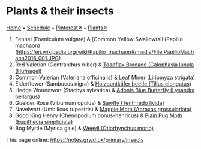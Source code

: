 # Plants & their insects

[Home](https://notes.grwd.uk/primary) • [Schedule](https://notes.grwd.uk/template-schedule) • [Pinterest↗](https://pinterest.co.uk/NatureWorksGarden/primary) • [Plants↗](https://bit.ly/primary-plants)

1. Fennel (Foeniculum vulgare) & [Common Yellow Swallowtail (Papilio machaon)(https://en.wikipedia.org/wiki/Papilio_machaon#/media/File:PapilioMachaon2016_001.JPG)
3. Red Valerian (Centranthus ruber) & [Toadflax Brocade (Calophasia lunula (Hufnagel)](https://www.biolib.cz/en/image/id120175/)
4. Common Valerian (Valeriana officinalis) & [Leaf Miner (Liriomyza strigata)](https://www.commanster.eu/Commanster/Insects/Flies/SpFlies/Liriomyza.strigata.html)
5. Elderflower (Sambucus nigra) & [Holzbuntkäfer beetle (Tillus elongatus)](https://commons.wikimedia.org/wiki/File:Tillus_elongatus_bl.jpg) 
6. Hedge Woundwort (Stachys sylvatica) & [Adonis Blue Butterfly (Lysandra bellargus)](https://commons.wikimedia.org/wiki/File:Polyommatus_bellargus_male,_Aveyron,_France_-_Diliff.jpg)
7. Guelder Rose (Viburnum opulus) & [Sawfly (Tenthredo livida)](https://en.wikipedia.org/wiki/Tenthredo_livida)
8. Navelwort (Umbilicus rupestris) & [Magpie Moth (Abraxas grossulariata)](https://commons.wikimedia.org/wiki/File:Abraxas_grossulariata_orkney.jpg)
9. Good King Henry (Chenopodium bonus-henricus) & [Plain Pug Moth (Eupithecia simpliciata)](https://commons.wikimedia.org/wiki/File:Eupithecia_simpliciata.jpg)
10. Bog Myrtle (Myrica gale) & [Weevil (Otiorhynchus morio)](https://commons.wikimedia.org/wiki/File:2019_06_13_Otiorhynchus_morio1.jpg)

This page online: <https://notes.grwd.uk/primary/insects>
